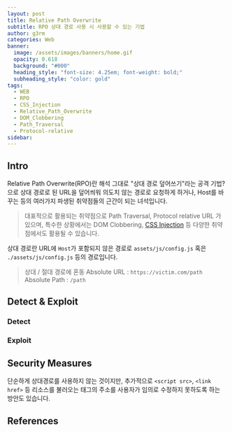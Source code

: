 ```yaml
---
layout: post
title: Relative Path Overwrite
subtitle: RPO 상대 경로 사용 시 사용할 수 있는 기법
author: g3rm
categories: Web
banner:
  image: /assets/images/banners/home.gif
  opacity: 0.618
  background: "#000"
  heading_style: "font-size: 4.25em; font-weight: bold;"
  subheading_style: "color: gold"
tags:
  - WEB
  - RPO
  - CSS_Injection
  - Relative_Path_Overwrite
  - DOM_Clobbering
  - Path_Traversal
  - Protocol-relative
sidebar:
---
```


## Intro
Relative Path Overwrite(RPO)란 해석 그대로 "상대 경로 덮어쓰기"라는 공격 기법? 으로 상대 경로로 된 URL을 덮어씌워 의도치 않는 경로로 요청하게 하거나, Host를 바꾸는 등의 여러가지 파생된 취약점들의 근간이 되는 녀석입니다.
> 대표적으로 활용되는 취약점으로 Path Traversal, Protocol relative URL 가 있으며, 특수한 상황에서는 DOM Clobbering, [CSS Injection](./CSS-Injection.html) 등 다양한 취약점에서도 활용될 수 있습니다.

상대 경로란 URL에 `Host`가 포함되지 않은 경로로 `assets/js/config.js` 혹은 `./assets/js/config.js` 등의 경로입니다.
> 상대 / 절대 경로에 혼동
> Absolute URL : `https://victim.com/path`
> Absolute Path : `/path`
> 

## Detect & Exploit 
### Detect

### Exploit



## Security Measures

단순하게 상대경로를 사용하지 않는 것이지만, 추가적으로 `<script src>`, `<link href>` 등 리소스를 불러오는 태그의 주소를 사용자가 임의로 수정하지 못하도록 하는 방안도 있습니다.

## References
